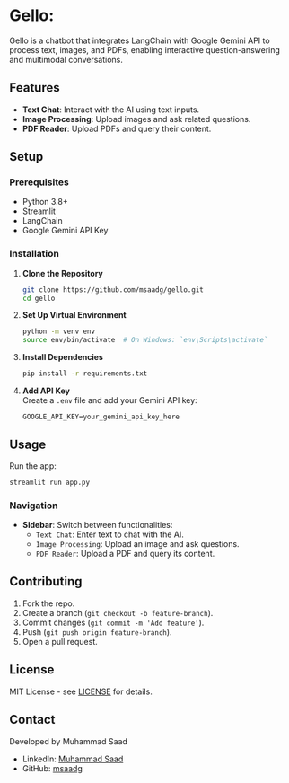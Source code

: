 # Gello:

Gello is a chatbot that integrates LangChain with Google Gemini API to process text, images, and PDFs, enabling interactive question-answering and multimodal conversations.

## Features

- **Text Chat**: Interact with the AI using text inputs.  
- **Image Processing**: Upload images and ask related questions.  
- **PDF Reader**: Upload PDFs and query their content.

## Setup

### Prerequisites

- Python 3.8+  
- Streamlit  
- LangChain  
- Google Gemini API Key

### Installation

1. **Clone the Repository**  
   ```sh
   git clone https://github.com/msaadg/gello.git
   cd gello
   ```

2. **Set Up Virtual Environment**  
   ```sh
   python -m venv env
   source env/bin/activate  # On Windows: `env\Scripts\activate`
   ```

3. **Install Dependencies**  
   ```sh
   pip install -r requirements.txt
   ```

4. **Add API Key**  
   Create a `.env` file and add your Gemini API key:  
   ```env
   GOOGLE_API_KEY=your_gemini_api_key_here
   ```

## Usage

Run the app:  
```sh
streamlit run app.py
```

### Navigation

- **Sidebar**: Switch between functionalities:  
  - `Text Chat`: Enter text to chat with the AI.  
  - `Image Processing`: Upload an image and ask questions.  
  - `PDF Reader`: Upload a PDF and query its content.

## Contributing

1. Fork the repo.  
2. Create a branch (`git checkout -b feature-branch`).  
3. Commit changes (`git commit -m 'Add feature'`).  
4. Push (`git push origin feature-branch`).  
5. Open a pull request.

## License

MIT License - see [LICENSE](LICENSE) for details.

## Contact

Developed by Muhammad Saad  
- LinkedIn: [Muhammad Saad](https://www.linkedin.com/in/msaad01)  
- GitHub: [msaadg](https://github.com/msaadg)
